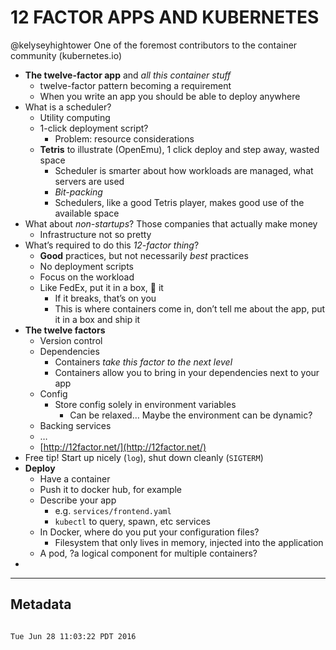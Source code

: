 # 12 FACTOR APPS AND KUBERNETES

@kelyseyhightower
One of the foremost contributors to the container community
(kubernetes.io)

- **The twelve-factor app** and *all this container stuff*
	- twelve-factor pattern becoming a requirement
	- When you write an app you should be able to deploy anywhere
- What is a scheduler?
	- Utility computing
	- 1-click deployment script?
		- Problem: resource considerations
	- **Tetris** to illustrate (OpenEmu), 1 click deploy and step away, wasted space
		- Scheduler is smarter about how workloads are managed, what servers are used
		- *Bit-packing*
		- Schedulers, like a good Tetris player, makes good use of the available space
- What about *non-startups*? Those companies that actually make money
	- Infrastructure not so pretty
- What’s required to do this *12-factor thing*?
	- **Good** practices, but not necessarily *best* practices
	- No deployment scripts
	- Focus on the workload
	- Like FedEx, put it in a box, :ship: it
		- If it breaks, that’s on you
		- This is where containers come in, don’t tell me about the app, put it in a box and ship it
- **The twelve factors**
	- Version control
	- Dependencies
		- Containers *take this factor to the next level*
		- Containers allow you to bring in your dependencies next to your app
	- Config
		- Store config solely in environment variables
			- Can be relaxed… Maybe the environment can be dynamic?
	- Backing services
	- …
	- [http://12factor.net/](http://12factor.net/)
- Free tip! Start up nicely (`log`), shut down cleanly (`SIGTERM`)
- **Deploy**
	- Have a container
	- Push it to docker hub, for example
	- Describe your app
		- e.g. `services/frontend.yaml`
		- `kubectl` to query, spawn, etc services
	- In Docker, where do you put your configuration files?
		- Filesystem that only lives in memory, injected into the application
	- A pod, ?a logical component for multiple containers?
- 

___
## Metadata
```

Tue Jun 28 11:03:22 PDT 2016
```


